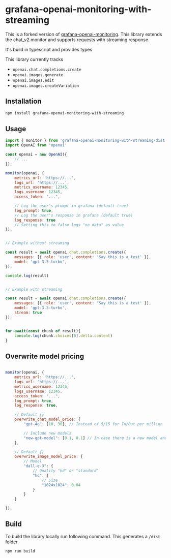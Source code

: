 # grafana-openai-monitoring-with-streaming

This is a forked version of [grafana-openai-monitoring](https://www.npmjs.com/package/grafana-openai-monitoring). This library extends the chat_v2.monitor and supports requests with streaming response.

It's build in typescript and provides types

This library currently tracks 
- `openai.chat.completions.create`
- `openai.images.generate`
- `openai.images.edit`
- `openai.images.createVariation`


## Installation

```bash
npm install grafana-openai-monitoring-with-streaming
```

## Usage

```js
import { monitor } from 'grafana-openai-monitoring-with-streaming/dist'
import OpenAI from 'openai'

const openai = new OpenAI({
    // ...
});

monitor(openai, {
    metrics_url: 'https://...',
    logs_url: 'https://...',
    metrics_username: 12345,
    logs_username: 12345,
    access_token: "...",

    // Log the user's prompt in grafana (default true)
    log_prompt: true,
    // Log the user's response in grafana (default true)
    log_response: true
    // Setting this to false logs "no data" as value 
});


// Example without streaming

const result = await openai.chat.completions.create({
    messages: [{ role: 'user', content: 'Say this is a test' }],
    model: 'gpt-3.5-turbo',
});

console.log(result)


// Example with streaming

const result = await openai.chat.completions.create({
    messages: [{ role: 'user', content: 'Say this is a test' }],
    model: 'gpt-3.5-turbo',
    stream: true
});


for await(const chunk of result){
    console.log(chunk.choices[0].delta.content)
}
```


## Overwrite model pricing

```js

monitor(openai, {
    metrics_url: 'https://...',
    logs_url: 'https://...',
    metrics_username: 12345,
    logs_username: 12345,
    access_token: "...",
    log_prompt: true,
    log_response: true,

    // Default {}
    overwrite_chat_model_price: {
        "gpt-4o": [10, 30], // Instead of 5/15 for In/Out per million

        // Include new models
        "new-gpt-model": [0.1, 0.1] // In case there is a new model and not added yet
    },

    // Default {}
    overwrite_image_model_price: {
        // Model
        "dall-e-3": {
            // Quality "hd" or "standard"
            "hd": {
                // Size
                "1024x1024": 0.04
            }
        }
    }

});

```



## Build
To build the library locally run following command. This generates a `/dist` folder

```bash
npm run build
```
